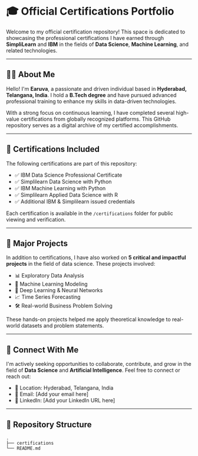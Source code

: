 # 🎓 Official Certifications Portfolio

Welcome to my official certification repository! This space is dedicated to showcasing the professional certifications I have earned through **SimpliLearn** and **IBM** in the fields of **Data Science**, **Machine Learning**, and related technologies.

---

## 👨‍💼 About Me

Hello! I'm **Earuva**, a passionate and driven individual based in **Hyderabad, Telangana, India**. I hold a **B.Tech degree** and have pursued advanced professional training to enhance my skills in data-driven technologies.

With a strong focus on continuous learning, I have completed several high-value certifications from globally recognized platforms. This GitHub repository serves as a digital archive of my certified accomplishments.

---

## 🏅 Certifications Included

The following certifications are part of this repository:

- ✅ IBM Data Science Professional Certificate
- ✅ Simplilearn Data Science with Python
- ✅ IBM Machine Learning with Python
- ✅ Simplilearn Applied Data Science with R
- ✅ Additional IBM & Simplilearn issued credentials

Each certification is available in the `/certifications` folder for public viewing and verification.

---

## 🚀 Major Projects

In addition to certifications, I have also worked on **5 critical and impactful projects** in the field of data science. These projects involved:

- 📊 Exploratory Data Analysis
- 🤖 Machine Learning Modeling
- 🧠 Deep Learning & Neural Networks
- 📈 Time Series Forecasting
- 🛠️ Real-world Business Problem Solving

These hands-on projects helped me apply theoretical knowledge to real-world datasets and problem statements.

---

## 🔗 Connect With Me

I'm actively seeking opportunities to collaborate, contribute, and grow in the field of **Data Science** and **Artificial Intelligence**. Feel free to connect or reach out:

- 📍 Location: Hyderabad, Telangana, India  
- 📧 Email: [Add your email here]  
- 💼 LinkedIn: [Add your LinkedIn URL here]

---

## 📁 Repository Structure

```plaintext
.
├── certifications
└── README.md
